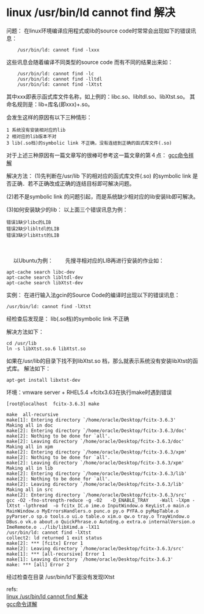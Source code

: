 # linux /usr/bin/ld cannot find 解决 
问题：
在linux环境编译应用程式或lib的source code时常常会出现如下的错误讯息：

        /usr/bin/ld: cannot find -lxxx 
这些讯息会随着编译不同类型的source code 而有不同的结果出来如：

        /usr/bin/ld: cannot find -lc
        /usr/bin/ld: cannot find -lltdl
        /usr/bin/ld: cannot find -lXtst 

其中xxx即表示函式库文件名称，如上例的：libc.so、libltdl.so、libXtst.so。
其命名规则是：lib+库名(即xxx)+.so。

会发生这样的原因有以下三种情形：

    1 系统没有安装相对应的lib
    2 相对应的lib版本不对
    3 lib(.so档)的symbolic link 不正确，没有连结到正确的函式库文件(.so)

对于上述三种原因有一篇文章写的很棒可参考这一篇文章的第４点： [gcc命令祥解][1]


解决方法：
(1)先判断在/usr/lib 下的相对应的函式库文件(.so) 的symbolic link 是否正确．若不正确改成正确的连结目标即可解决问题。

(2)若不是symbolic link 的问题引起，而是系统缺少相对应的lib安装lib即可解决。

(3)如何安装缺少的lib：
以上面三个错误讯息为例：

    错误1缺少libc的LIB
    错误2缺少libltdl的LIB
    错误3缺少libXtst的LIB 

　

　 以Ubuntu为例：
　　先搜寻相对应的LIB再进行安装的作业如：

    apt-cache search libc-dev
    apt-cache search libltdl-dev 
    apt-cache search libXtst-dev


实例：
在进行输入法gcin的Source Code的编译时出现以下的错误讯息：

    /usr/bin/ld: cannot find -lXtst


经检查后发现是：
lib(.so档)的symbolic link 不正确

解决方法如下：

    cd /usr/lib
    ln -s libXtst.so.6 libXtst.so


如果在/usr/lib的目录下找不到libXtst.so 档，那么就表示系统没有安装libXtst的函式库。
解法如下：

    apt-get install libxtst-dev

 

 

环境：vmware server + RHEL5.4 +fcitx3.63在执行make时遇到错误

	[root@localhost  fcitx-3.6.3] make

	make  all-recursive
	make[1]: Entering directory `/home/oracle/Desktop/fcitx-3.6.3'
	Making all in doc
	make[2]: Entering directory `/home/oracle/Desktop/fcitx-3.6.3/doc'
	make[2]: Nothing to be done for `all'.
	make[2]: Leaving directory `/home/oracle/Desktop/fcitx-3.6.3/doc'
	Making all in xpm
	make[2]: Entering directory `/home/oracle/Desktop/fcitx-3.6.3/xpm'
	make[2]: Nothing to be done for `all'.
	make[2]: Leaving directory `/home/oracle/Desktop/fcitx-3.6.3/xpm'
	Making all in lib
	make[2]: Entering directory `/home/oracle/Desktop/fcitx-3.6.3/lib'
	make[2]: Nothing to be done for `all'.
	make[2]: Leaving directory `/home/oracle/Desktop/fcitx-3.6.3/lib'
	Making all in src
	make[2]: Entering directory `/home/oracle/Desktop/fcitx-3.6.3/src'
	gcc -O2 -fno-strength-reduce -g -O2   -D_ENABLE_TRAY    -Wall -lXpm -lXtst -lpthread  -o fcitx IC.o ime.o InputWindow.o KeyList.o main.o MainWindow.o MyErrorsHandlers.o punc.o py.o PYFA.o pyMapTable.o pyParser.o sp.o tools.o ui.o table.o xim.o qw.o tray.o TrayWindow.o DBus.o vk.o about.o QuickPhrase.o AutoEng.o extra.o internalVersion.o ImeRemote.o ../lib/libXimd.a -lX11
	/usr/bin/ld: cannot find -lXtst
	collect2: ld returned 1 exit status
	make[2]: *** [fcitx] Error 1
	make[2]: Leaving directory `/home/oracle/Desktop/fcitx-3.6.3/src'
	make[1]: *** [all-recursive] Error 1
	make[1]: Leaving directory `/home/oracle/Desktop/fcitx-3.6.3'
	make: *** [all] Error 2

经过检查在目录  /usr/bin/ld下面没有发现lXtst

refs:  
[linux /usr/bin/ld cannot find 解决 ](http://blog.csdn.net/mzwang123/article/details/6702889)  
[gcc命令详解][1]  


[1]: http://blog.csdn.net/dqmengxiang/article/details/5864149